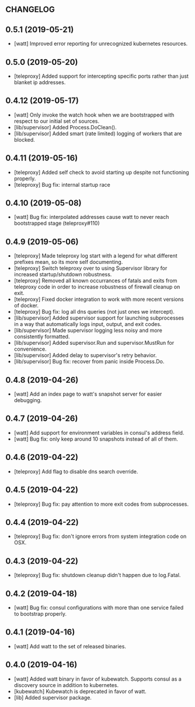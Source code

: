 ## CHANGELOG

## 0.5.1 (2019-05-21)

 * [watt] Improved error reporting for unrecognized kubernetes resources.

## 0.5.0 (2019-05-20)

 * [teleproxy] Added support for intercepting specific ports rather than just blanket ip addresses.

## 0.4.12 (2019-05-17)

 * [watt] Only invoke the watch hook when we are bootstrapped with respect to our initial set of sources.
 * [lib/supervisor] Added Process.DoClean().
 * [lib/supervisor] Added smart (rate limited) logging of workers that are blocked.

## 0.4.11 (2019-05-16)

 * [teleproxy] Added self check to avoid starting up despite not functioning properly.
 * [teleproxy] Bug fix: internal startup race

## 0.4.10 (2019-05-08)

 * [watt] Bug fix: interpolated addresses cause watt to never reach bootstrapped stage (teleproxy#110)

## 0.4.9 (2019-05-06)

 * [teleproxy] Made teleproxy log start with a legend for what different prefixes mean, so its more self documenting.
 * [teleproxy] Switch teleproxy over to using Supervisor library for increased startup/shutdown robustness.
 * [teleproxy] Removed all known occurrances of fatals and exits from teleproxy code in order to increase robustness of firewall cleanup on exit.
 * [teleproxy] Fixed docker integration to work with more recent versions of docker.
 * [teleproxy] Bug fix: log all dns queries (not just ones we intercept).
 * [lib/supervisor] Added supervisor support for launching subprocesses in a way that automatically logs input, output, and exit codes.
 * [lib/supervisor] Made supervisor logging less noisy and more consistently formatted.
 * [lib/supervisor] Added supervisor.Run and supervisor.MustRun for convenience.
 * [lib/supervisor] Added delay to supervisor's retry behavior.
 * [lib/supervisor] Bug fix: recover from panic inside Process.Do.

## 0.4.8 (2019-04-26)

 * [watt] Add an index page to watt's snapshot server for easier debugging.

## 0.4.7 (2019-04-26)

 * [watt] Add support for environment variables in consul's address field.
 * [watt] Bug fix: only keep around 10 snapshots instead of all of them.

## 0.4.6 (2019-04-22)

 * [teleproxy] Add flag to disable dns search override.

## 0.4.5 (2019-04-22)

 * [teleproxy] Bug fix: pay attention to more exit codes from subprocesses.

## 0.4.4 (2019-04-22)

 * [teleproxy] Bug fix: don't ignore errors from system integration code on OSX.

## 0.4.3 (2019-04-22)

 * [teleproxy] Bug fix: shutdown cleanup didn't happen due to log.Fatal.

## 0.4.2 (2019-04-18)

 * [watt] Bug fix: consul configurations with more than one service failed to bootstrap properly.

## 0.4.1 (2019-04-16)

 * [watt] Add watt to the set of released binaries.

## 0.4.0 (2019-04-16)

 * [watt] Added watt binary in favor of kubewatch. Supports consul as
          a discovery source in addition to kubernetes.
 * [kubewatch] Kubewatch is deprecated in favor of watt.
 * [lib] Added supervisor package.
